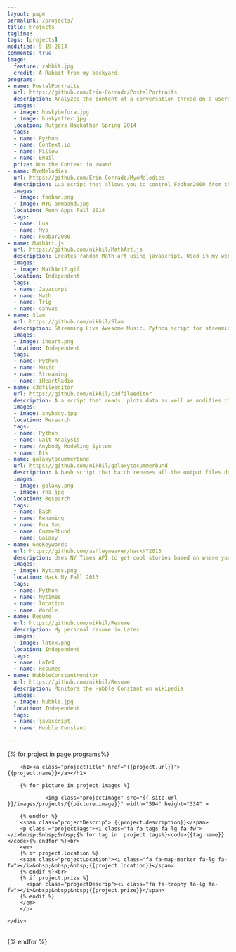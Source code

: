 ```yaml
---
layout: page
permalink: /projects/
title: Projects
tagline: 
tags: [projects]
modified: 9-19-2014
comments: true
image:
  feature: rabbit.jpg
  credit: A Rabbit from my backyard.
programs:
- name: PostalPortraits
  url: https://github.com/Erin-Corrado/PostalPortraits
  description: Analyzes the content of a conversation thread on a users email and then transfers those changes through image modifations using the Pillow image manipulation tool.
  images: 
  - image: huskybefore.jpg
  - image: huskyafter.jpg
  location: Rutgers Hackathon Spring 2014
  tags:
  - name: Python
  - name: Context.io
  - name: Pillow
  - name: Email
  prize: Won the Context.io award
- name: MyoMelodies
  url: https://github.com/Erin-Corrado/MyoMelodies
  description: Lua script that allows you to control Foobar2000 from the Myo.
  images: 
  - image: foobar.png
  - image: MYO-armband.jpg
  location: Penn Apps Fall 2014
  tags:
  - name: Lua
  - name: Myo
  - name: Foobar2000
- name: MathArt.js
  url: https://github.com/nikhil/MathArt.js
  description: Creates random Math art using javascript. Used in my website. It randomizes the amplitude, frequency, and phase shift numbers.
  images: 
  - image: MathArt2.gif
  location: Independent
  tags:
  - name: Javascrpt
  - name: Math
  - name: Trig
  - name: canvas
- name: Slam
  url: https://github.com/nikhil/Slam
  description: Streaming Live Awesome Music. Python script for streaming music from iheartradio.
  images: 
  - image: iheart.png
  location: Independent
  tags:
  - name: Python
  - name: Music
  - name: Streaming
  - name: iHeartRadio
- name: c3dfileeditor
  url: https://github.com/nikhil/c3dfileeditor
  description: A a script that reads, plots data as well as modifies c3d files using the btk library. Used with The Anybody Modeling System 
  images: 
  - image: anybody.jpg
  location: Research
  tags:
  - name: Python
  - name: Gait Analysis
  - name: Anybody Modeling System
  - name: Btk
- name: galaxytocummerbund 
  url: https://github.com/nikhil/galaxytocummerbund
  description: A bash script that batch renames all the output files downloaded from the Galaxy server so that it can be used to run cummerbund.
  images: 
  - image: galaxy.png
  - image: rna.jpg
  location: Research
  tags:
  - name: Bash 
  - name: Renaming
  - name: Rna Seq
  - name: CummeRbund
  - name: Galaxy
- name: GeoKeywords
  url: https://github.com/ashleyweaver/hackNY2013
  description: Uses NY Times API to get cool stories based on where you are.
  images: 
  - image: Nytimes.png
  location: Hack Ny Fall 2013
  tags:
  - name: Python
  - name: Nytimes
  - name: location
  - name: Wordle
- name: Resume 
  url: https://github.com/nikhil/Resume
  description: My personal resume in Latex 
  images: 
  - image: latex.png
  location: Independent
  tags:
  - name: LaTeX
  - name: Resumes
- name: HubbleConstantMonitor 
  url: https://github.com/nikhil/Resume
  description: Monitors the Hubble Constant on wikipedia 
  images: 
  - image: hubble.jpg
  location: Independent
  tags:
  - name: javascript
  - name: Hubble Constant

---
```


{% for project in page.programs%}

<div class="projectBox">
        
		<h1><a class="projectTitle" href="{{project.url}}">{{project.name}}</a></h1>

		{% for picture in project.images %}

                <img class="projectImage" src="{{ site.url }}/images/projects/{{picture.image}}" width="594" height="334" >
            
        {% endfor %}
        <span class="projectDescrip"> {{project.description}}</span>
		<p class ="projectTags"><i class="fa fa-tags fa-lg fa-fw"></i>&nbsp;&nbsp;&nbsp;{% for tag in  project.tags%}<code>{{tag.name}}</code>{% endfor %}<br>
		<em>
		{% if project.location %}
		<span class="projectLocation"><i class="fa fa-map-marker fa-lg fa-fw"></i>&nbsp;&nbsp;&nbsp;{{project.location}}</span>
		{% endif %}<br>	
        {% if project.prize %}
          <span class="projectDescrip"><i class="fa fa-trophy fa-lg fa-fw"></i>&nbsp;&nbsp;&nbsp;{{project.prize}}</span>
        {% endif %}
		</em>
		</p>
		
    </div>


<br>
{% endfor %}




